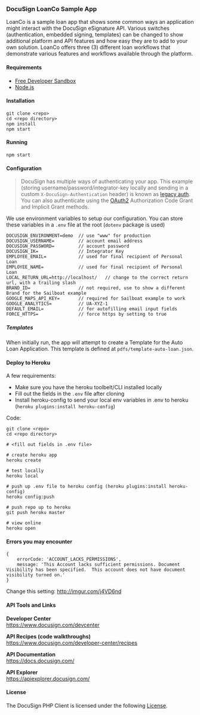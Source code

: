 
### DocuSign LoanCo Sample App 

LoanCo is a sample loan app that shows some common ways an application might interact with the DocuSign eSignature API. Various switches (authentication, embedded signing, templates) can be changed to show additional platform and API features and how easy they are to add to your own solution. LoanCo offers three (3) different loan workflows that demonstrate various features and workflows available through the platform.

#### Requirements

- [Free Developer Sandbox](https://secure.docusign.com/signup/develop)
- [Node.js](https://nodejs.org/en/)


#### Installation 

	git clone <repo> 
	cd <repo directory>
	npm install
    npm start


#### Running 

	npm start
	

#### Configuration 

> DocuSign has multiple ways of authenticating your app. This example (storing username/password/integrator-key locally and sending in a custom `X-DocuSign-Authentication` header) is known as [legacy auth](https://docs.docusign.com/esign/guide/authentication/legacy_auth.html). You can also authenticate using the [OAuth2](https://docs.docusign.com/esign/guide/authentication/auth_server.html) Authorization Code Grant and Implicit Grant methods.


We use environment variables to setup our configuration. You can store these variables in a `.env` file at the root (`dotenv` package is used) 

	DOCUSIGN_ENVIRONMENT=demo  // use "www" for production  
	DOCUSIGN_USERNAME=         // account email address  
	DOCUSIGN_PASSWORD=         // account password
	DOCUSIGN_IK=               // Integrator Key 
	EMPLOYEE_EMAIL=            // used for final recipient of Personal Loan
	EMPLOYEE_NAME=             // used for final recipient of Personal Loan
	LOCAL_RETURN_URL=http://localhost/   // change to the correct return url, with a trailing slash
	BRAND_ID=                  // not required, use to show a different Brand for the Sailboat example 
	GOOGLE_MAPS_API_KEY=       // required for Sailboat example to work
    GOOGLE_ANALYTICS=          // UA-XYZ-1
	DEFAULT_EMAIL=             // for autofilling email input fields
    FORCE_HTTPS=               // force https by setting to true


##### Templates 

When initially run, the app will attempt to create a Template for the Auto Loan Application. This template is defined at `pdfs/template-auto-loan.json`. 


#### Deploy to Heroku 

A few requirements:

- Make sure you have the heroku toolbelt/CLI installed locally  
- Fill out the fields in the `.env` file after cloning 
- Install heroku-config to send your local env variables in .env to heroku (`heroku plugins:install heroku-config`)  


Code:  

    git clone <repo>
    cd <repo directory>

    # <fill out fields in .env file>

    # create heroku app
    heroku create    

    # test locally
    heroku local

    # push up .env file to heroku config (heroku plugins:install heroku-config)
    heroku config:push

    # push repo up to heroku 
    git push heroku master

    # view online
    heroku open
    


#### Errors you may encounter  

    { 
        errorCode: 'ACCOUNT_LACKS_PERMISSIONS',
        message: 'This Account lacks sufficient permissions. Document Visibility has been specified.  This account does not have document visibility turned on.' 
    }

Change this setting: http://imgur.com/j4VD6nd


#### API Tools and Links

__Developer Center__  
https://www.docusign.com/devcenter

__API Recipes (code walkthroughs)__  
https://www.docusign.com/developer-center/recipes

__API Documentation__  
https://docs.docusign.com/  

__API Explorer__  
https://apiexplorer.docusign.com/  



#### License 

The DocuSign PHP Client is licensed under the following [License](LICENSE).



